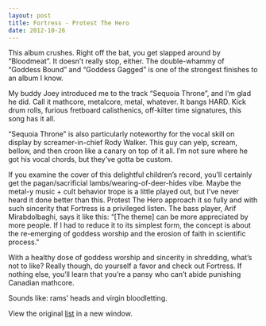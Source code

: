 ```yaml
---
layout: post
title: Fortress - Protest The Hero
date: 2012-10-26
---
```


This album crushes. Right off the bat, you get slapped around by
“Bloodmeat”. It doesn’t really stop, either. The double-whammy of
“Goddess Bound” and “Goddess Gagged” is one of the strongest finishes to
an album I know.

My buddy Joey introduced me to the track “Sequoia Throne”, and I’m glad
he did. Call it mathcore, metalcore, metal, whatever. It bangs HARD.
Kick drum rolls, furious fretboard calisthenics, off-kilter time
signatures, this song has it all.

“Sequoia Throne” is also particularly noteworthy for the vocal skill on
display by screamer-in-chief Rody Walker. This guy can yelp, scream,
bellow, and then croon like a canary on top of it all. I’m not sure
where he got his vocal chords, but they’ve gotta be custom.

If you examine the cover of this delightful children’s record, you’ll
certainly get the pagan/sacrificial lambs/wearing-of-deer-hides vibe.
Maybe the metal-y music + cult behavior trope is a little played out,
but I’ve never heard it done better than this. Protest The Hero approach
it so fully and with such sincerity that Fortress is a privileged
listen. The bass player, Arif Mirabdolbaghi, says it like this: “[The
theme] can be more appreciated by more people. If I had to reduce it to
its simplest form, the concept is about the re-emerging of goddess
worship and the erosion of faith in scientific process."

With a healthy dose of goddess worship and sincerity in shredding,
what’s not to like? Really though, do yourself a favor and check out
Fortress. If nothing else, you’ll learn that you’re a pansy who can’t
abide punishing Canadian mathcore.

Sounds like: rams’ heads and virgin bloodletting.


View the original
[list](https://docs.google.com/spreadsheet/pub?key=0ArDppihwaWa6dFdaeV9pOXNTeERqbWVFTFp5bWFuNmc&output=html) in a
new window.
